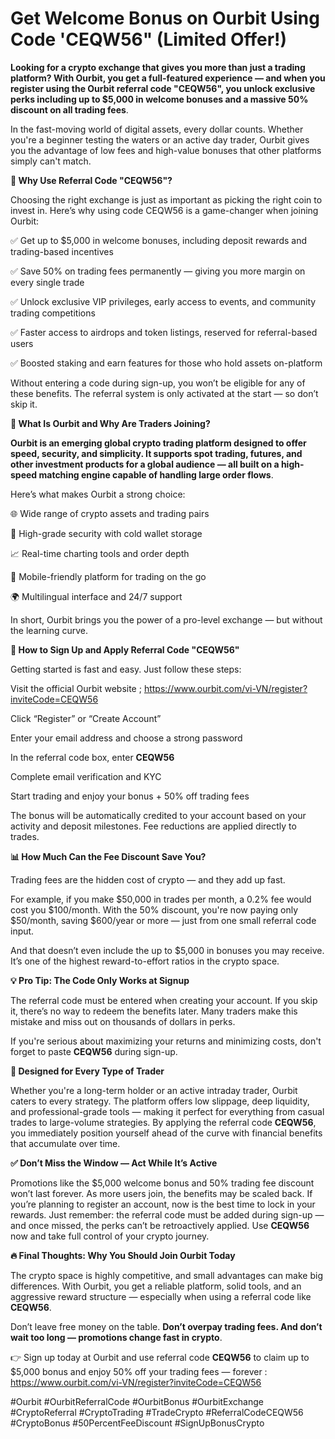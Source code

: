 # Get Welcome Bonus on Ourbit Using Code 'CEQW56" (Limited Offer!)


**Looking for a crypto exchange that gives you more than just a trading platform? With Ourbit, you get a full-featured experience — and when you register using the Ourbit referral code "CEQW56", you unlock exclusive perks including up to $5,000 in welcome bonuses and a massive 50% discount on all trading fees**.

In the fast-moving world of digital assets, every dollar counts. Whether you're a beginner testing the waters or an active day trader, Ourbit gives you the advantage of low fees and high-value bonuses that other platforms simply can't match.

**💎 Why Use Referral Code "CEQW56"?**

Choosing the right exchange is just as important as picking the right coin to invest in. Here’s why using code CEQW56 is a game-changer when joining Ourbit:

✅ Get up to $5,000 in welcome bonuses, including deposit rewards and trading-based incentives

✅ Save 50% on trading fees permanently — giving you more margin on every single trade

✅ Unlock exclusive VIP privileges, early access to events, and community trading competitions

✅ Faster access to airdrops and token listings, reserved for referral-based users

✅ Boosted staking and earn features for those who hold assets on-platform

Without entering a code during sign-up, you won’t be eligible for any of these benefits. The referral system is only activated at the start — so don’t skip it.

**🚀 What Is Ourbit and Why Are Traders Joining?**

**Ourbit is an emerging global crypto trading platform designed to offer speed, security, and simplicity. It supports spot trading, futures, and other investment products for a global audience — all built on a high-speed matching engine capable of handling large order flows**.

Here’s what makes Ourbit a strong choice:

🌐 Wide range of crypto assets and trading pairs

🔐 High-grade security with cold wallet storage

📈 Real-time charting tools and order depth

📲 Mobile-friendly platform for trading on the go

🌍 Multilingual interface and 24/7 support

In short, Ourbit brings you the power of a pro-level exchange — but without the learning curve.

**🧾 How to Sign Up and Apply Referral Code "CEQW56"**

Getting started is fast and easy. Just follow these steps:

Visit the official Ourbit website ; https://www.ourbit.com/vi-VN/register?inviteCode=CEQW56

Click “Register” or “Create Account”

Enter your email address and choose a strong password

In the referral code box, enter **CEQW56**

Complete email verification and KYC

Start trading and enjoy your bonus + 50% off trading fees

The bonus will be automatically credited to your account based on your activity and deposit milestones. Fee reductions are applied directly to trades.

**📊 How Much Can the Fee Discount Save You?**

Trading fees are the hidden cost of crypto — and they add up fast.

For example, if you make $50,000 in trades per month, a 0.2% fee would cost you $100/month. With the 50% discount, you're now paying only $50/month, saving $600/year or more — just from one small referral code input.

And that doesn’t even include the up to $5,000 in bonuses you may receive. It’s one of the highest reward-to-effort ratios in the crypto space.

**💡 Pro Tip: The Code Only Works at Signup**

The referral code must be entered when creating your account. If you skip it, there’s no way to redeem the benefits later. Many traders make this mistake and miss out on thousands of dollars in perks.

If you're serious about maximizing your returns and minimizing costs, don't forget to paste **CEQW56** during sign-up.

**🎯 Designed for Every Type of Trader**

Whether you're a long-term holder or an active intraday trader, Ourbit caters to every strategy. The platform offers low slippage, deep liquidity, and professional-grade tools — making it perfect for everything from casual trades to large-volume strategies. By applying the referral code **CEQW56**, you immediately position yourself ahead of the curve with financial benefits that accumulate over time.

**✅ Don’t Miss the Window — Act While It’s Active**

Promotions like the $5,000 welcome bonus and 50% trading fee discount won’t last forever. As more users join, the benefits may be scaled back. If you’re planning to register an account, now is the best time to lock in your rewards. Just remember: the referral code must be added during sign-up — and once missed, the perks can’t be retroactively applied. Use **CEQW56** now and take full control of your crypto journey.

**🔥 Final Thoughts: Why You Should Join Ourbit Today**

The crypto space is highly competitive, and small advantages can make big differences. With Ourbit, you get a reliable platform, solid tools, and an aggressive reward structure — especially when using a referral code like **CEQW56**.

Don’t leave free money on the table. **Don’t overpay trading fees. And don’t wait too long — promotions change fast in crypto**.

👉 Sign up today at Ourbit and use referral code **CEQW56** to claim up to $5,000 bonus and enjoy 50% off your trading fees — forever : https://www.ourbit.com/vi-VN/register?inviteCode=CEQW56

#Ourbit #OurbitReferralCode #OurbitBonus #OurbitExchange #CryptoReferral #CryptoTrading #TradeCrypto #ReferralCodeCEQW56 #CryptoBonus #50PercentFeeDiscount #SignUpBonusCrypto

